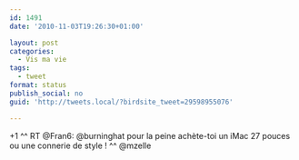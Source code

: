 ```yaml
---
id: 1491
date: '2010-11-03T19:26:30+01:00'

layout: post
categories:
  - Vis ma vie
tags:
  - tweet
format: status
publish_social: no
guid: 'http://tweets.local/?birdsite_tweet=29598955076'

---
```


+1 ^^ RT @Fran6: @burninghat pour la peine achète-toi un iMac 27 pouces ou une connerie de style ! ^^ @mzelle